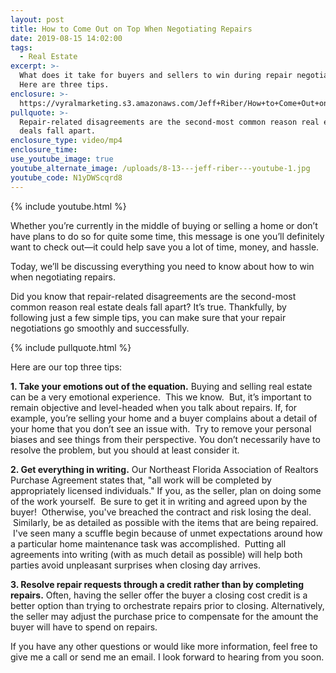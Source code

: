 ```yaml
---
layout: post
title: How to Come Out on Top When Negotiating Repairs
date: 2019-08-15 14:02:00
tags:
  - Real Estate
excerpt: >-
  What does it take for buyers and sellers to win during repair negotiations?
  Here are three tips.
enclosure: >-
  https://vyralmarketing.s3.amazonaws.com/Jeff+Riber/How+to+Come+Out+on+Top+When+Negotiating+Repairs.mp4
pullquote: >-
  Repair-related disagreements are the second-most common reason real estate
  deals fall apart.
enclosure_type: video/mp4
enclosure_time:
use_youtube_image: true
youtube_alternate_image: /uploads/8-13---jeff-riber---youtube-1.jpg
youtube_code: N1yDWScqrd8
---
```


{% include youtube.html %}

Whether you’re currently in the middle of buying or selling a home or don’t have plans to do so for quite some time, this message is one you’ll definitely want to check out—it could help save you a lot of time, money, and hassle.&nbsp;

Today, we’ll be discussing everything you need to know about how to win when negotiating repairs.&nbsp;

Did you know that repair-related disagreements are the second-most common reason real estate deals fall apart? It’s true. Thankfully, by following just a few simple tips, you can make sure that your repair negotiations go smoothly and successfully.

{% include pullquote.html %}

Here are our top three tips:&nbsp;

**1\. Take your emotions out of the equation.** Buying and selling real estate can be a very emotional experience. &nbsp;This we know. &nbsp;But, it’s important to remain objective and level-headed when you talk about repairs. If, for example, you’re selling your home and a buyer complains about a detail of your home that you don’t see an issue with. &nbsp;Try to remove your personal biases and see things from their perspective. You don’t necessarily have to resolve the problem, but you should at least consider it.

**2\. Get everything in writing.** Our Northeast Florida Association of Realtors Purchase Agreement states that, "all work will be completed by appropriately licensed individuals." If you, as the seller, plan on doing some of the work yourself. &nbsp;Be sure to get it in writing and agreed upon by the buyer\! &nbsp;Otherwise, you've breached the contract and risk losing the deal. &nbsp;Similarly, be as detailed as possible with the items that are being repaired. &nbsp;I've seen many a scuffle begin because of unmet expectations around how a particular home maintenance task was accomplished. &nbsp;Putting all agreements into writing (with as much detail as possible) will help both parties avoid unpleasant surprises when closing day arrives.

**3\. Resolve repair requests through a credit rather than by completing repairs.** Often, having the seller offer the buyer a closing cost credit is a better option than trying to orchestrate repairs prior to closing. Alternatively, the seller may adjust the purchase price to compensate for the amount the buyer will have to spend on repairs.

If you have any other questions or would like more information, feel free to give me a call or send me an email. I look forward to hearing from you soon.